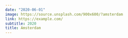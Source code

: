 ```yaml
---
date: "2020-06-01"
image: https://source.unsplash.com/900x600/?amsterdam
link: https://example.com/
subtitle: 2020
title: Amsterdam
---
```

